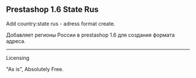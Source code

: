Prestashop 1.6 State Rus
---------------------------
Add country:state rus - adress format create.

Добавляет регионы России в prestashop 1.6 
для создания формата адреса.

--------------------------
Licensing

"As is", Absolutely Free.
